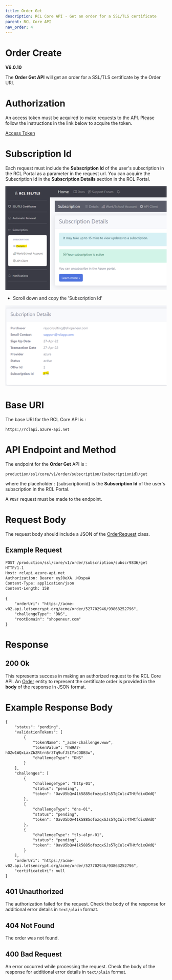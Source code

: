 ```yaml
---
title: Order Get
description: RCL Core API - Get an order for a SSL/TLS certificate
parent: RCL Core API
nav_order: 4
---
```


# Order Create 
**V6.0.10**

The **Order Get API** will get an order for a SSL/TLS certificate by the Order URI.

# Authorization

An access token must be acquired to make requests to the API. Please follow the instructions in the link below to acquire the token.

[Access Token](./authorization.md)

# Subscription Id

Each request must include the **Subscription Id** of the user's subscription in the RCL Portal as a parameter in the request url. You can acquire the Subscription Id in the **Subscription Details** section in the RCL Portal.

![image](../images/autorenew_configure/add_subscriptionid.png)

- Scroll down and copy the 'Subscription Id' 

![image](../images/autorenew_configure/add_subscriptionid2.png)

# Base URI

The base URI for the RCL Core API is :
```
https://rclapi.azure-api.net
```

# API Endpoint and Method

The endpoint for the **Order Get** API is :

```
production/ssl/core/v1/order/subscription/{subscriptionid}/get
```

where the placeholder : {subscriptionid} is the **Subscription Id** of the user's subscription in the RCL Portal.

A ``POST`` request must be made to the endpoint.

# Request Body

The request body should include a JSON of the [OrderRequest](./models.md#orderrequest) class.

## Example Request

```
POST /production/ssl/core/v1/order/subscription/subscr9836/get HTTP/1.1
Host: rclapi.azure-api.net
Authorization: Bearer eyJ0eXA..N9spaA
Content-Type: application/json
Content-Length: 158

{
    "orderUri": "https://acme-v02.api.letsencrypt.org/acme/order/527702946/93863252796",
    "challengeType": "DNS",
    "rootDomain": "shopeneur.com"
}
```

# Response

## 200 Ok

This represents success in making an authorized request to the RCL Core API. An [Order](./models.md#order) entity to represent the certificate order is provided in the **body** of the response in JSON format.

# Example Response Body
```
{
    "status": "pending",
    "validationTokens": [
        {
            "tokenName": "_acme-challenge.www",
            "tokenValue": "hW9A7-hOZw1WQxLaxZbZRtrn5r3Tq9ufJ5IYxCODB3w",
            "challengeType": "DNS"
        }
    ],
    "challenges": [
        {
            "challengeType": "http-01",
            "status": "pending",
            "token": "OavU5bQv41k5885ofozqxSJs5TgCulc4THtfdixGWdQ"
        },
        {
            "challengeType": "dns-01",
            "status": "pending",
            "token": "OavU5bQv41k5885ofozqxSJs5TgCulc4THtfdixGWdQ"
        },
        {
            "challengeType": "tls-alpn-01",
            "status": "pending",
            "token": "OavU5bQv41k5885ofozqxSJs5TgCulc4THtfdixGWdQ"
        }
    ],
    "orderUri": "https://acme-v02.api.letsencrypt.org/acme/order/527702946/93863252796",
    "certificateUri": null
}

```

## 401 Unauthorized

The authorization failed for the request. Check the body of the response for additional error details in ``text/plain`` format.

## 404 Not Found

The order was not found.

## 400 Bad Request

An error occurred while processing the request. Check the body of the response for additional error details in ``text/plain`` format.

